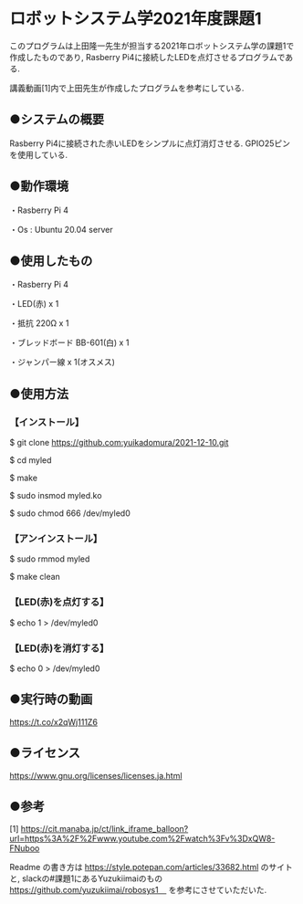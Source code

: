 # ロボットシステム学2021年度課題1

このプログラムは上田隆一先生が担当する2021年ロボットシステム学の課題1で作成したものであり, Rasberry Pi4に接続したLEDを点灯させるプログラムである. 

講義動画[1]内で上田先生が作成したプログラムを参考にしている.


## ●システムの概要

Rasberry Pi4に接続された赤いLEDをシンプルに点灯消灯させる.
GPIO25ピンを使用している.


## ●動作環境 

・Rasberry Pi 4

・Os : Ubuntu 20.04 server


## ●使用したもの 

・Rasberry Pi 4 

・LED(赤) x 1 

・抵抗 220Ω x 1 

・ブレッドボード BB-601(白) x 1

・ジャンパー線 x 1(オスメス)


## ●使用方法

### 【インストール】 

 $ git clone https://github.com:yuikadomura/2021-12-10.git 

 $ cd myled

 $ make

 $ sudo insmod myled.ko

 $ sudo chmod 666 /dev/myled0


### 【アンインストール】 

 $ sudo rmmod myled 

 $ make clean

### 【LED(赤)を点灯する】 

 $ echo 1 > /dev/myled0

### 【LED(赤)を消灯する】 

 $ echo 0 > /dev/myled0


## ●実行時の動画 

https://t.co/x2qWj111Z6

## ●ライセンス
https://www.gnu.org/licenses/licenses.ja.html


## ●参考
[1]
https://cit.manaba.jp/ct/link_iframe_balloon?url=https%3A%2F%2Fwww.youtube.com%2Fwatch%3Fv%3DxQW8-FNuboo

Readme の書き方は
https://style.potepan.com/articles/33682.html
のサイトと, slackの#課題1にあるYuzukiimaiのもの
https://github.com/yuzukiimai/robosys1　
を参考にさせていただいた.
